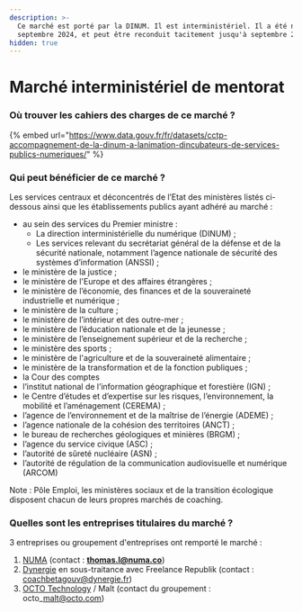 ```yaml
---
description: >-
  Ce marché est porté par la DINUM. Il est interministériel. Il a été notifié en
  septembre 2024, et peut être reconduit tacitement jusqu'à septembre 2028.
hidden: true
---
```


# Marché interministériel de mentorat

### Où trouver les cahiers des charges de ce marché ? <a href="#ou-trouver-le-cahier-des-charges-de-ce-marche" id="ou-trouver-le-cahier-des-charges-de-ce-marche"></a>

{% embed url="https://www.data.gouv.fr/fr/datasets/cctp-accompagnement-de-la-dinum-a-lanimation-dincubateurs-de-services-publics-numeriques/" %}

### Qui peut bénéficier de ce marché ? <a href="#qui-peut-beneficier-de-ce-marche" id="qui-peut-beneficier-de-ce-marche"></a>

Les services centraux et déconcentrés de l’Etat des ministères listés ci-dessous ainsi que les établissements publics ayant adhéré au marché :

* au sein des services du Premier ministre :
  * La direction interministérielle du numérique (DINUM) ;
  * Les services relevant du secrétariat général de la défense et de la sécurité nationale, notamment l’agence nationale de sécurité des systèmes d’information (ANSSI) ;
* le ministère de la justice ;
* le ministère de l'Europe et des affaires étrangères ;
* le ministère de l’économie, des finances et de la souveraineté industrielle et numérique ;
* le ministère de la culture ;
* le ministère de l’intérieur et des outre-mer ;
* le ministère de l’éducation nationale et de la jeunesse ;
* le ministère de l’enseignement supérieur et de la recherche ;
* le ministère des sports ;
* le ministère de l'agriculture et de la souveraineté alimentaire ;
* le ministère de la transformation et de la fonction publiques ;
* la Cour des comptes
* l’institut national de l’information géographique et forestière (IGN) ;
* le Centre d’études et d’expertise sur les risques, l’environnement, la mobilité et l’aménagement (CEREMA) ;
* l’agence de l’environnement et de la maîtrise de l’énergie (ADEME) ;
* l’agence nationale de la cohésion des territoires (ANCT) ;
* le bureau de recherches géologiques et minières (BRGM) ;
* l’agence du service civique (ASC) ;
* l’autorité de sûreté nucléaire (ASN) ;
* l’autorité de régulation de la communication audiovisuelle et numérique (ARCOM)

Note : Pôle Emploi, les ministères sociaux et de la transition écologique disposent chacun de leurs propres marchés de coaching.

### Quelles sont les entreprises titulaires du marché ? <a href="#quelles-sont-les-entreprises-titulaires-du-marche" id="quelles-sont-les-entreprises-titulaires-du-marche"></a>

3 entreprises ou groupement d'entreprises ont remporté le marché :

1. [NUMA](https://www.numa.co/) (contact :  [**thomas.l@numa.co**](mailto:thomas.l@numa.co))
2. [Dynergie](https://www.dynergie.fr/) en sous-traitance avec Freelance Republik (contact :  coachbetagouv@dynergie.fr)
3. [OCTO Technology](https://www.octo.com/) / Malt (contact du groupement : octo\_malt@octo.com)

### &#x20;<a href="#comment-beneficier-de-ce-marche" id="comment-beneficier-de-ce-marche"></a>
